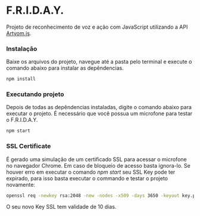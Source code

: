 # F.R.I.D.A.Y.

Projeto de reconhecimento de voz e ação com JavaScript utilizando a API [Artyom.js](https://github.com/sdkcarlos/artyom.js).

### Instalação

Baixe os arquivos do projeto, navegue até a pasta pelo terminal e execute o comando abaixo para instalar as depêndencias.

```sh
npm install
```

### Executando projeto

Depois de todas as depêndencias instaladas, digite o comando abaixo para executar o projeto.
É necessário que você possua um microfone para testar o F.R.I.D.A.Y.

```sh
npm start
```

### SSL Certificate

É gerado uma simulação de um certificado SSL para acessar o microfone no navegador Chrome. Em caso de bloqueio de acesso basta ignora-lo.
Se houver erro em executar o comando *npm start* seu SSL Key pode ter expirado, para isso basta executar o commando e testar o projeto novamente:

```sh
openssl req -newkey rsa:2048 -new -nodes -x509 -days 3650 -keyout key.pem -out cert.pem
```

O seu novo Key SSL tem validade de 10 dias.
